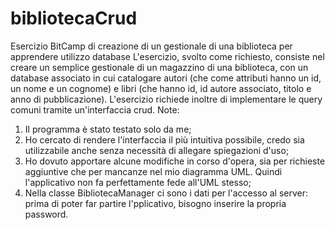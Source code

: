 # bibliotecaCrud
Esercizio BitCamp di creazione di un gestionale di una biblioteca per  apprendere utilizzo database
L'esercizio, svolto come richiesto, consiste nel creare un semplice gestionale di un magazzino di una biblioteca, con un database associato in cui catalogare autori (che come attributi hanno un id, un nome e un cognome) e libri (che hanno id, id autore associato, titolo e anno di pubblicazione). L'esercizio richiede inoltre di implementare le query comuni tramite un'interfaccia crud.
Note:
1. Il programma è stato testato solo da me;
2. Ho cercato di rendere l'interfaccia il più intuitiva possibile, credo sia utilizzabile anche senza necessità di allegare spiegazioni d'uso;
3. Ho dovuto apportare alcune modifiche in corso d'opera, sia per richieste aggiuntive che per mancanze nel mio diagramma UML. Quindi l'applicativo non fa perfettamente fede all'UML stesso;
4. Nella classe BibliotecaManager ci sono i dati per l'accesso al server: prima di poter far partire l'pplicativo, bisogno inserire la propria password.
